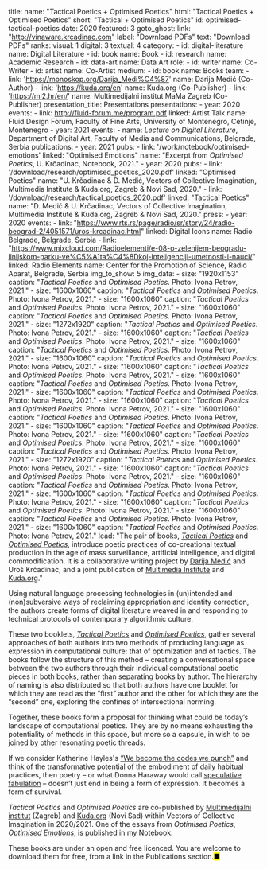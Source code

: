 title: 
    name: "Tactical Poetics + Optimised Poetics"
    html: "Tactical Poetics +<br>Optimised Poetics"
    short: "Tactical + Optimised Poetics"
id: optimised-tactical-poetics
date: 2020
featured: 3
goto_ghost:
    link: "http://vinaware.krcadinac.com"
    label: "Download PDFs"
    text: "Download PDFs"
ranks:
    visual: 1
    digital: 3
    textual: 4
category: 
    - id: digital-literature
      name: Digital Literature
    - id: book
      name: Book
    - id: research
      name: Academic Research
    - id: data-art
      name: Data Art
role:
    - id: writer
      name: Co-Writer
    - id: artist
      name: Co-Artist
medium:
    - id: book
      name: Books
team:
    - link: 'https://monoskop.org/Darija_Medi%C4%87'
      name: Darija Medić (Co-Author)
    - link: 'https://kuda.org/en'
      name: Kuda.org (Co-Publisher)
    - link: 'https://mi2.hr/en/'
      name: Multimedijalni institut MaMa Zagreb (Co-Publisher)
presentation_title: Presentations
presentations:
    - year: 2020
      events:
        - link: http://fluid-forum.me/program.pdf
          linked: Artist Talk
          name: Fluid Design Forum, Faculty of Fine Arts, University of Montenegro, Cetinje, Montenegro
    - year: 2021
      events:
        - name: <em>Lecture on Digital Literature</em>, Department of Digital Art, Faculty of Media and Communications, Belgrade, Serbia
publications:
    - year: 2021
      pubs:
        - link: '/work/notebook/optimised-emotions'
          linked: "Optimised Emotions" 
          name: "Excerpt from <em>Optimised Poetics</em>, U. Krčadinac, Notebook, 2021."
    - year: 2020
      pubs:
        - link: '/download/research/optimised_poetics_2020.pdf'
          linked: "Optimised Poetics" 
          name: "U. Krčadinac & D. Medić, Vectors of Collective Imagination, Multimedia Institute & Kuda.org, Zagreb & Novi Sad, 2020."
        - link: '/download/research/tactical_poetics_2020.pdf'
          linked: "Tactical Poetics" 
          name: "D. Medić & U. Krčadinac, Vectors of Collective Imagination, Multimedia Institute & Kuda.org, Zagreb & Novi Sad, 2020."
press:
    - year: 2020
      events:
        - link: "https://www.rts.rs/page/radio/sr/story/24/radio-beograd-2/4051571/uros-krcadinac.html"
          linked: Digital Icons 
          name: Radio Belgrade, Belgrade, Serbia
        - link: "https://www.mixcloud.com/Radioelementi/e-08-o-zelenijem-beogradu-linijskom-parku-ve%C5%A1ta%C4%8Dkoj-inteligenciji-umetnosti-i-nauci/"
          linked: Radio Elements
          name: Center for the Promotion of Science, Radio Aparat, Belgrade, Serbia
img_to_show: 5
img_data:
    - size: "1920x1153"
      caption: "<em>Tactical Poetics</em> and <em>Optimised Poetics</em>. Photo: Ivona Petrov, 2021." 
    - size: "1600x1060"
      caption: "<em>Tactical Poetics</em> and <em>Optimised Poetics</em>. Photo: Ivona Petrov, 2021."
    - size: "1600x1060"
      caption: "<em>Tactical Poetics</em> and <em>Optimised Poetics</em>. Photo: Ivona Petrov, 2021."
    - size: "1600x1060"
      caption: "<em>Tactical Poetics</em> and <em>Optimised Poetics</em>. Photo: Ivona Petrov, 2021."
    - size: "1272x1920"
      caption: "<em>Tactical Poetics</em> and <em>Optimised Poetics</em>. Photo: Ivona Petrov, 2021."
    - size: "1600x1060"
      caption: "<em>Tactical Poetics</em> and <em>Optimised Poetics</em>. Photo: Ivona Petrov, 2021."
    - size: "1600x1060"
      caption: "<em>Tactical Poetics</em> and <em>Optimised Poetics</em>. Photo: Ivona Petrov, 2021."
    - size: "1600x1060"
      caption: "<em>Tactical Poetics</em> and <em>Optimised Poetics</em>. Photo: Ivona Petrov, 2021."
    - size: "1600x1060"
      caption: "<em>Tactical Poetics</em> and <em>Optimised Poetics</em>. Photo: Ivona Petrov, 2021."
    - size: "1600x1060"
      caption: "<em>Tactical Poetics</em> and <em>Optimised Poetics</em>. Photo: Ivona Petrov, 2021."
    - size: "1600x1060"
      caption: "<em>Tactical Poetics</em> and <em>Optimised Poetics</em>. Photo: Ivona Petrov, 2021."
    - size: "1600x1060"
      caption: "<em>Tactical Poetics</em> and <em>Optimised Poetics</em>. Photo: Ivona Petrov, 2021."
    - size: "1600x1060"
      caption: "<em>Tactical Poetics</em> and <em>Optimised Poetics</em>. Photo: Ivona Petrov, 2021."
    - size: "1600x1060"
      caption: "<em>Tactical Poetics</em> and <em>Optimised Poetics</em>. Photo: Ivona Petrov, 2021."
    - size: "1600x1060"
      caption: "<em>Tactical Poetics</em> and <em>Optimised Poetics</em>. Photo: Ivona Petrov, 2021."
    - size: "1600x1060"
      caption: "<em>Tactical Poetics</em> and <em>Optimised Poetics</em>. Photo: Ivona Petrov, 2021."
    - size: "1272x1920"
      caption: "<em>Tactical Poetics</em> and <em>Optimised Poetics</em>. Photo: Ivona Petrov, 2021."
    - size: "1600x1060"
      caption: "<em>Tactical Poetics</em> and <em>Optimised Poetics</em>. Photo: Ivona Petrov, 2021."
    - size: "1600x1060"
      caption: "<em>Tactical Poetics</em> and <em>Optimised Poetics</em>. Photo: Ivona Petrov, 2021."
    - size: "1600x1060"
      caption: "<em>Tactical Poetics</em> and <em>Optimised Poetics</em>. Photo: Ivona Petrov, 2021."
    - size: "1600x1060"
      caption: "<em>Tactical Poetics</em> and <em>Optimised Poetics</em>. Photo: Ivona Petrov, 2021."
    - size: "1600x1060"
      caption: "<em>Tactical Poetics</em> and <em>Optimised Poetics</em>. Photo: Ivona Petrov, 2021."
    - size: "1600x1060"
      caption: "<em>Tactical Poetics</em> and <em>Optimised Poetics</em>. Photo: Ivona Petrov, 2021."
lead: "The pair of books, <a href='/download/research/tactical_poetics_2020.pdf' target='_blank'><em>Tactical Poetics</em></a> and <a href='/download/research/optimised_poetics_2020.pdf' target='_blank'><em>Optimised Poetics</em></a>, introduce poetic practices of co-creational textual production in the age of mass surveillance, artificial intelligence, and digital commodification. It is a collaborative writing project by <a href='https://monoskop.org/Darija_Medi%C4%87' target='_blank'>Darija Medić</a> and Uroš Krčadinac, and a joint publication of <a href='https://mi2.hr/en/2021/01/english-darija-medic-uros-krcadinac-tactical-poetics-optimised-poetics/' target='_blank'>Multimedia Institute</a> and <a href='https://kuda.org/en/vectors-collective-imagination-darija-medi-uro-kr-adinac-tactical-poetics-optimised-poetics' target='_blank'>Kuda.org</a>."

Using natural language processing technologies in (un)intended and (non)subversive ways of reclaiming appropriation and identity correction, the authors create forms of digital literature weaved in and responding to technical protocols of contemporary algorithmic culture. 
 
These two booklets, <a href='/download/research/tactical_poetics_2020.pdf' target='_blank'><em>Tactical Poetics</em></a> and <a href='/download/research/optimised_poetics_2020.pdf' target='_blank'><em>Optimised Poetics</em></a>, gather several approaches of both authors into two methods of producing language as expression in computational culture: that of optimization and of tactics. The books follow the structure of this method – creating a conversational space between the two authors through their individual computational poetic pieces in both books, rather than separating books by author. The hierarchy of naming is also distributed so that both authors have one booklet for which they are read as the “first” author and the other for which they are the “second” one, exploring the confines of intersectional norming.
 
Together, these books form a proposal for thinking what could be today’s landscape of computational poetics. They are by no means exhausting the potentiality of methods in this space, but more so a capsule, in wish to be joined by other resonating poetic threads.
 
If we consider Katherine Hayles's <a href='https://monoskop.org/images/5/50/Hayles_N_Katherine_How_We_Became_Posthuman_Virtual_Bodies_in_Cybernetics_Literature_and_Informatics.pdf' target='_blank'>“We become the codes we punch”</a> and think of the transformative potential of the embodiment of daily habitual practices, then poetry – or what Donna Haraway would call <a href='https://www.youtube.com/watch?v=zFGXTQnJETg' target='_blank'>speculative fabulation</a> – doesn’t just end in being a form of expression. It becomes a form of survival. 

<em>Tactical Poetics</em> and <em>Optimised Poetics</em> are co-published by <a href='https://mi2.hr/en/2021/01/english-darija-medic-uros-krcadinac-tactical-poetics-optimised-poetics/' target='_blank'>Multimedijalni institut</a> (Zagreb) and <a href='https://kuda.org/en/vectors-collective-imagination-darija-medi-uro-kr-adinac-tactical-poetics-optimised-poetics' target='_blank'>Kuda.org</a> (Novi Sad) within Vectors of Collective Imagination in 2020/2021. One of the essays from <em>Optimised Poetics</em>, <a href='/work/notebook/optimised-emotions' target='_blank'><em>Optimised Emotions</em></a>, is published in my Notebook. 

These books are under an open and free licenced. You are welcome to download them for free, from a link in the Publications section.<mark>&#9632;</mark>